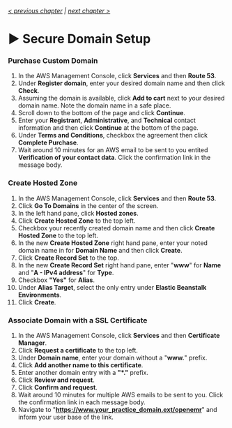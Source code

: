 _[< previous chapter](06-Application-Servers.md) | [next chapter >](08-CloudTrail.md)_

# ▶ Secure Domain Setup

### Purchase Custom Domain

1. In the AWS Management Console, click **Services** and then **Route 53**.
2. Under **Register domain**, enter your desired domain name and then click **Check**.
3. Assuming the domain is available, click **Add to cart** next to your desired domain name. Note the domain name in a safe place.
4. Scroll down to the bottom of the page and click **Continue**.
5. Enter your **Registrant**, **Administrative**, and **Technical** contact information and then click **Continue** at the bottom of the page.
6. Under **Terms and Conditions**, checkbox the agreement then click **Complete Purchase**.
7. Wait around 10 minutes for an AWS email to be sent to you entited **Verification of your contact data**. Click the confirmation link in the message body.

### Create Hosted Zone

1. In the AWS Management Console, click **Services** and then **Route 53**.
2. Click **Go To Domains** in the center of the screen.
3. In the left hand pane, click **Hosted zones**.
4. Click **Create Hosted Zone** to the top left.
5. Checkbox your recently created domain name and then click **Create Hosted Zone** to the top left.
6. In the new **Create Hosted Zone** right hand pane, enter your noted domain name in for **Domain Name** and then click **Create**.
7. Click **Create Record Set** to the top.
8. In the new **Create Record Set** right hand pane, enter "**www**" for **Name** and "**A - IPv4 address**" for **Type**.
9. Checkbox **"Yes"** for **Alias**.
10. Under **Alias Target**, select the only entry under **Elastic Beanstalk Environments**.
11. Click **Create**.

### Associate Domain with a SSL Certificate

1. In the AWS Management Console, click **Services** and then **Certificate Manager**.
2. Click **Request a certificate** to the top left.
3. Under **Domain name**, enter your domain without a "**www.**" prefix.
4. Click **Add another name to this certificate**.
5. Enter another domain entry with a **"*."** prefix.
6. Click **Review and request**.
7. Click **Confirm and request**.
8. Wait around 10 minutes for multiple AWS emails to be sent to you. Click the confirmation link in each message body.
9. Navigate to "**https://www.your_practice_domain.ext/openemr**" and inform your user base of the link.
